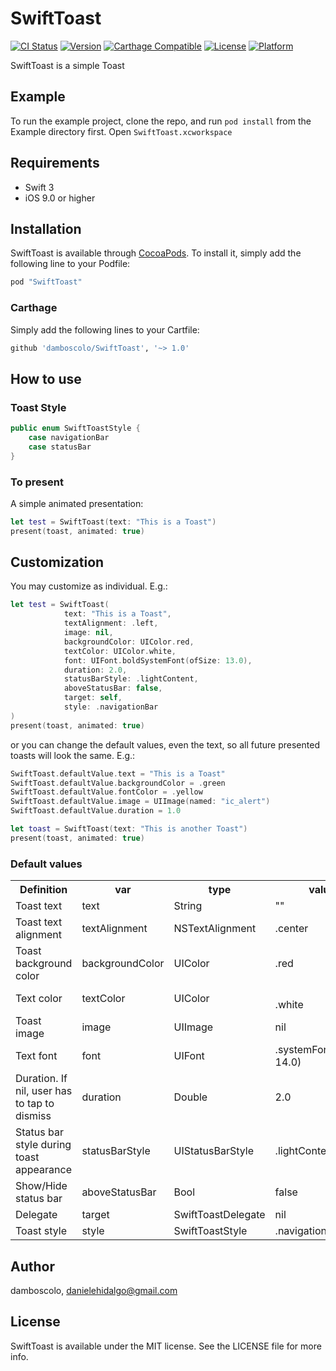 # SwiftToast

[![CI Status](http://img.shields.io/travis/damboscolo/SwiftToast.svg?style=flat)](https://travis-ci.org/damboscolo/SwiftToast)
[![Version](https://img.shields.io/cocoapods/v/SwiftToast.svg?style=flat)](http://cocoapods.org/pods/SwiftToast)
[![Carthage Compatible](https://img.shields.io/badge/Carthage-compatible-4BC51D.svg?style=flat)](https://github.com/Carthage/Carthage)
[![License](https://img.shields.io/cocoapods/l/SwiftToast.svg?style=flat)](http://cocoapods.org/pods/SwiftToast)
[![Platform](https://img.shields.io/cocoapods/p/SwiftToast.svg?style=flat)](http://cocoapods.org/pods/SwiftToast)

SwiftToast is a simple Toast

## Example

To run the example project, clone the repo, and run `pod install` from the Example directory first. Open `SwiftToast.xcworkspace`

## Requirements

* Swift 3
* iOS 9.0 or higher

## Installation

SwiftToast is available through [CocoaPods](http://cocoapods.org). To install
it, simply add the following line to your Podfile:

```ruby
pod "SwiftToast"
```

### Carthage
Simply add the following lines to your Cartfile:

```ruby
github 'damboscolo/SwiftToast', '~> 1.0'
```

## How to use


###  Toast Style

```swift
public enum SwiftToastStyle {
    case navigationBar
    case statusBar
}
```

### To present

A simple animated presentation:

```swift
let test = SwiftToast(text: "This is a Toast")
present(toast, animated: true)
```

## Customization

You may customize as individual. E.g.:

```swift
let test = SwiftToast(
            text: "This is a Toast",
            textAlignment: .left,
            image: nil,
            backgroundColor: UIColor.red,
            textColor: UIColor.white,
            font: UIFont.boldSystemFont(ofSize: 13.0),
            duration: 2.0,
            statusBarStyle: .lightContent,
            aboveStatusBar: false,
            target: self,
            style: .navigationBar
)
present(toast, animated: true)
```

or you can change the default values, even the text, so all future presented toasts will look the same. E.g.:

```swift
SwiftToast.defaultValue.text = "This is a Toast"
SwiftToast.defaultValue.backgroundColor = .green
SwiftToast.defaultValue.fontColor = .yellow
SwiftToast.defaultValue.image = UIImage(named: "ic_alert")
SwiftToast.defaultValue.duration = 1.0

let toast = SwiftToast(text: "This is another Toast")
present(toast, animated: true)
```

### Default values

<table class="tg">
  <tr>
    <th class="tg-baqh">Definition</th>
    <th class="tg-baqh">var</th>
    <th class="tg-baqh">type</th>
    <th class="tg-baqh">value</th>
  </tr>
  <tr>
    <td class="tg-baqh">Toast text</td>
    <td class="tg-baqh">text</td>
    <td class="tg-baqh">String</td>
    <td class="tg-baqh">""</td>
  </tr>
  <tr>
    <td class="tg-baqh">Toast text alignment </td>
    <td class="tg-baqh">textAlignment</td>
    <td class="tg-baqh">NSTextAlignment</td>
    <td class="tg-baqh">.center</td>
  </tr>
  <tr>
    <td class="tg-baqh">Toast background color</td>
    <td class="tg-baqh">backgroundColor</td>
    <td class="tg-baqh">UIColor</td>
    <td class="tg-baqh">.red</td>
  </tr>
  <tr>
    <td class="tg-baqh">Text color</td>
    <td class="tg-baqh">textColor</td>
    <td class="tg-baqh">UIColor</td>
    <td class="tg-baqh"><br>.white<br></td>
  </tr>
  <tr>
    <td class="tg-baqh">Toast image</td>
    <td class="tg-baqh">image</td>
    <td class="tg-baqh">UIImage</td>
    <td class="tg-baqh">nil</td>
  </tr>
  <tr>
    <td class="tg-baqh">Text font</td>
    <td class="tg-baqh">font</td>
    <td class="tg-baqh">UIFont</td>
    <td class="tg-baqh">.systemFont(ofSize: 14.0)</td>
  </tr>
  <tr>
    <td class="tg-baqh">Duration. If nil, user has to tap to dismiss</td>
    <td class="tg-baqh">duration</td>
    <td class="tg-baqh">Double</td>
    <td class="tg-baqh">2.0</td>
  </tr>
  <tr>
    <td class="tg-baqh">Status bar style during toast appearance</td>
    <td class="tg-baqh">statusBarStyle</td>
    <td class="tg-baqh">UIStatusBarStyle</td>
    <td class="tg-baqh">.lightContent</td>
  </tr>
  <tr>
    <td class="tg-baqh">Show/Hide status bar</td>
    <td class="tg-baqh">aboveStatusBar</td>
    <td class="tg-baqh">Bool</td>
    <td class="tg-baqh">false</td>
  </tr>
  <tr>
    <td class="tg-baqh">Delegate</td>
    <td class="tg-baqh">target</td>
    <td class="tg-baqh">SwiftToastDelegate</td>
    <td class="tg-baqh">nil</td>
  </tr>
  <tr>
    <td class="tg-baqh">Toast style</td>
    <td class="tg-baqh">style</td>
    <td class="tg-baqh">SwiftToastStyle</td>
    <td class="tg-baqh">.navigationBar</td>
  </tr>
</table>

## Author

damboscolo, danielehidalgo@gmail.com

## License

SwiftToast is available under the MIT license. See the LICENSE file for more info.
